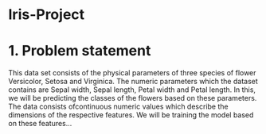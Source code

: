 # Iris-Project
# 1. Problem statement  
  This   data   set   consists   of   the   physical   parameters   of   three   species   of   flower Versicolor, Setosa and Virginica. The numeric parameters which the dataset contains are Sepal width, Sepal length, Petal width and Petal length. In this, we will be predicting the classes of the flowers based on these parameters. The data consists ofcontinuous numeric values which describe the dimensions of the respective features. We will be training the model based on these features...
  
